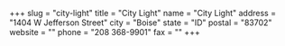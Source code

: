 +++
slug = "city-light"
title = "City Light"
name = "City Light"
address = "1404 W Jefferson Street"
city = "Boise"
state = "ID"
postal = "83702"
website = ""
phone = "208 368-9901"
fax = ""
+++
